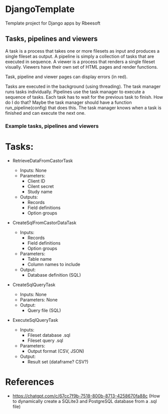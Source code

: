 # DjangoTemplate
Template project for Django apps by Rbeesoft

## Tasks, pipelines and viewers
A task is a process that takes one or more filesets as input and produces a single fileset
as output. A pipeline is simply a collection of tasks that are executed in sequence. A 
viewer is a process that renders a single fileset visually. Viewers have their own set of
HTML pages and render functions. 

Task, pipeline and viewer pages can display errors (in red).

Tasks are executed in the background (using threading). The task manager runs tasks
individually. Pipelines use the task manager to execute a sequence of tasks. Each task
has to wait for the previous task to finish. How do I do that? Maybe the task manager
should have a function run_pipeline(config) that does this. The task manager knows when
a task is finished and can execute the next one. 

### Example tasks, pipelines and viewers
Tasks:
======
- RetrieveDataFromCastorTask
    - Inputs: None
    - Parameters:
        - Client ID
        - Cilent secret
        - Study name
    - Outputs:
        - Records
        - Field definitions
        - Option groups

- CreateSqlFromCastorDataTask
    - Inputs:
        - Records
        - Field definitions
        - Option groups
    - Parameters:
        - Table name
        - Column names to include
    - Output:
        - Database definition (SQL)

- CreateSqlQueryTask
    - Inputs: None
    - Parameters: None
    - Output: 
        - Query file (SQL)

- ExecuteSqlQueryTask
    - Inputs:
        - Fileset database .sql
        - Fileset query .sql
    - Parameters:
        - Output format (CSV, JSON)
    - Output:
        - Result set (dataframe? CSV?)

# References
- https://chatgpt.com/c/67cc7f9b-7518-800b-8713-4258670fa88c (How to dynamically create a SQLite3 and PostgreSQL database from a .sql file)